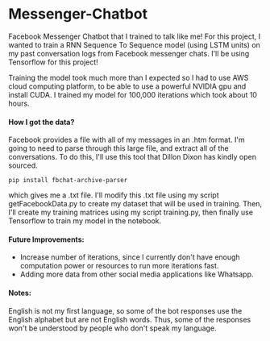 # Messenger-Chatbot

Facebook Messenger Chatbot that I trained to talk like me!
For this project, I wanted to train a RNN Sequence To Sequence model (using LSTM units) on my past conversation logs from Facebook messenger chats. I'll be using Tensorflow for this project!

Training the model took much more than I expected so I had to use AWS cloud computing platform, to be able to use a powerful NVIDIA gpu and install CUDA. I trained my model for 100,000 iterations which took about 10 hours.

#### How I got the data?
Facebook provides a file with all of my messages in an .htm format. I'm going to need to parse through this large file, and extract all of the conversations. To do this, I'll use this tool that Dillon Dixon has kindly open sourced. 
    
    pip install fbchat-archive-parser
    
which gives me a .txt file. I'll modify this .txt file using my script getFacebookData.py to create my dataset that will be used in training. Then, I'll create my training matrices using my script training.py, then finally use Tensorflow to train my model in the notebook.


#### Future Improvements:
- Increase number of iterations, since I currently don't have enough computation power or resources to run more iterations fast.
- Adding more data from other social media applications like Whatsapp.


#### Notes:
English is not my first language, so some of the bot responses use the English alphabet but are not English words. Thus, some of the responses won't be understood by people who don't speak my language.
